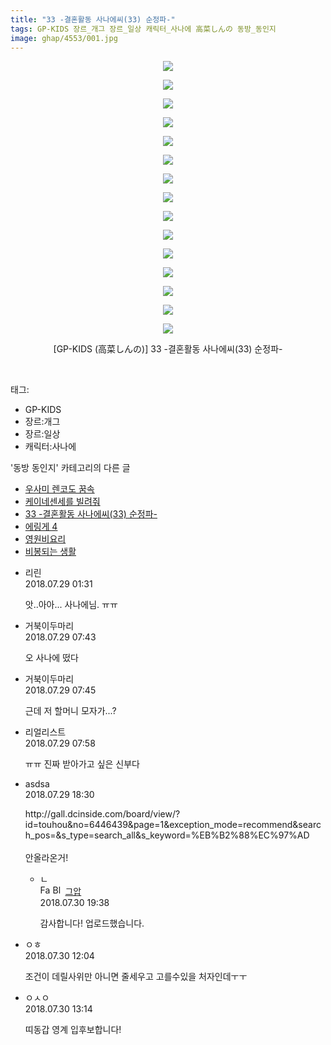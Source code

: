 ```yaml
---
title: "33 -결혼활동 사나에씨(33) 순정파-"
tags: GP-KIDS 장르_개그 장르_일상 캐릭터_사나에 高菜しんの 동방_동인지
image: ghap/4553/001.jpg
---
```

<div class="article">
<p style="text-align: center; clear: none; float: none;"><img src="{{ site.nasurl }}/ghap/4553/001.jpg"/></p>
<p style="text-align: center; clear: none; float: none;"><img src="{{ site.nasurl }}/ghap/4553/002.jpg"/></p>
<p style="text-align: center; clear: none; float: none;"><img src="{{ site.nasurl }}/ghap/4553/003.jpg"/></p>
<p style="text-align: center; clear: none; float: none;"><img src="{{ site.nasurl }}/ghap/4553/004.jpg"/></p>
<p style="text-align: center; clear: none; float: none;"><img src="{{ site.nasurl }}/ghap/4553/005.jpg"/></p>
<p style="text-align: center; clear: none; float: none;"><img src="{{ site.nasurl }}/ghap/4553/006.jpg"/></p>
<p style="text-align: center; clear: none; float: none;"><img src="{{ site.nasurl }}/ghap/4553/007.jpg"/></p>
<p style="text-align: center; clear: none; float: none;"><img src="{{ site.nasurl }}/ghap/4553/008.jpg"/></p>
<p style="text-align: center; clear: none; float: none;"><img src="{{ site.nasurl }}/ghap/4553/009.jpg"/></p>
<p style="text-align: center; clear: none; float: none;"><img src="{{ site.nasurl }}/ghap/4553/010.jpg"/></p>
<p style="text-align: center; clear: none; float: none;"><img src="{{ site.nasurl }}/ghap/4553/011.jpg"/></p>
<p style="text-align: center; clear: none; float: none;"><img src="{{ site.nasurl }}/ghap/4553/012.jpg"/></p>
<p style="text-align: center; clear: none; float: none;"><img src="{{ site.nasurl }}/ghap/4553/013.jpg"/></p>
<p style="text-align: center; clear: none; float: none;"><img src="{{ site.nasurl }}/ghap/4553/014.jpg"/></p>
<p style="text-align: center; clear: none; float: none;"><img src="{{ site.nasurl }}/ghap/4553/015.jpg"/></p>
<p style="text-align: center; clear: none; float: none;">[GP-KIDS (高菜しんの)] 33 -결혼활동 사나에씨(33) 순정파-</p>
<p><br/></p>
</div><div class="tagTrail">
<p>태그: </p>
<ul>
<li>GP-KIDS</li>
<li>장르:개그</li>
<li>장르:일상</li>
<li>캐릭터:사나에</li>
</ul>
</div><div class="another">
<p>'동방 동인지' 카테고리의 다른 글</p>
<ul>
<li><a href="/2018-07-30-ghap_4556">우사미 렌코도 꿈속</a></li>
<li><a href="/2018-07-30-ghap_4554">케이네센세를 빌려줘</a></li>
<li><a href="/2018-07-29-ghap_4553">33 -결혼활동 사나에씨(33) 순정파-</a></li>
<li><a href="/2018-07-28-ghap_4551">에링게 4</a></li>
<li><a href="/2018-07-28-ghap_4550">영원비요리</a></li>
<li><a href="/2018-07-28-ghap_4549">비봉되는 생활</a></li>
</ul>
</div><div class="cb_module cb_fluid">
<div class="cb_wrt cb_profile">
<div class="comment">
<ul>
<li class="cb_thumb_off" id="comment15296012">
<div class="cb_comment_area">
<div class="cb_info_area">
<div class="cb_section">
<span class="cb_nick_name">리린</span>
</div>
<div class="cb_section">
<span class="cb_date">2018.07.29 01:31 </span>
</div>
</div>
<div class="cb_dsc_comment">
<p class="cb_dsc">
											앗..아아... 사나에님. ㅠㅠ 
										</p>
</div>
</div></li>
<li class="cb_thumb_off" id="comment15296124">
<div class="cb_comment_area">
<div class="cb_info_area">
<div class="cb_section">
<span class="cb_nick_name">거북이두마리</span>
</div>
<div class="cb_section">
<span class="cb_date">2018.07.29 07:43 </span>
</div>
</div>
<div class="cb_dsc_comment">
<p class="cb_dsc">
											오 사나에 떴다
										</p>
</div>
</div></li>
<li class="cb_thumb_off" id="comment15296125">
<div class="cb_comment_area">
<div class="cb_info_area">
<div class="cb_section">
<span class="cb_nick_name">거북이두마리</span>
</div>
<div class="cb_section">
<span class="cb_date">2018.07.29 07:45 </span>
</div>
</div>
<div class="cb_dsc_comment">
<p class="cb_dsc">
											근데 저 할머니 모자가...?
										</p>
</div>
</div></li>
<li class="cb_thumb_off" id="comment15296131">
<div class="cb_comment_area">
<div class="cb_info_area">
<div class="cb_section">
<span class="cb_nick_name">리얼리스트</span>
</div>
<div class="cb_section">
<span class="cb_date">2018.07.29 07:58 </span>
</div>
</div>
<div class="cb_dsc_comment">
<p class="cb_dsc">
											ㅠㅠ 진짜 받아가고 싶은 신부다
										</p>
</div>
</div></li>
<li class="cb_thumb_off" id="comment15296372">
<div class="cb_comment_area">
<div class="cb_info_area">
<div class="cb_section">
<span class="cb_nick_name">asdsa</span>
</div>
<div class="cb_section">
<span class="cb_date">2018.07.29 18:30 </span>
</div>
</div>
<div class="cb_dsc_comment">
<p class="cb_dsc">
											http://gall.dcinside.com/board/view/?id=touhou&amp;no=6446439&amp;page=1&amp;exception_mode=recommend&amp;search_pos=&amp;s_type=search_all&amp;s_keyword=%EB%B2%88%EC%97%AD<br/>
<br/>
안올라온거!
										</p>
</div>
<ul>
<li class="cb_thumb_off" id="comment15297084">
<span class="cb_bu_subnode">ㄴ</span>
<div class="cb_comment_area">
<div class="cb_info_area">
<div class="cb_section">
<span class="cb_nick_name"><img alt="Favicon of https://ghaptouhou.tistory.com" height="16" onerror="this.onerror=null;this.parentNode.removeChild(this)" src="https://ghaptouhou.tistory.com/favicon.ico" width="16"/> <img alt="BlogIcon" height="16" onerror="this.parentNode.removeChild(this)" src="https://ghaptouhou.tistory.com/index.gif" width="16"/> <a href="https://ghaptouhou.tistory.com" onclick="return openLinkInNewWindow(this)"> 그압</a><span class="tistoryProfileLayerTrigger" onclick='TistoryProfile.show(event, this, {"title":"\uc800\uae30 \uc774\uac70 \ub098\uc911\uc5d0 \uc218\uc815 \uac00\ub2a5\ud558\ub098\uc694","url":"https:\/\/ghap.tistory.com","nickname":"\uadf8\uc555","items":[]}); return false;'></span></span>
</div>
<div class="cb_section">
<span class="cb_date">2018.07.30 19:38 </span>
</div>
</div>
<div class="cb_dsc_comment">
<p class="cb_dsc">
																감사합니다! 업로드했습니다.
															</p>
</div>
</div>
</li>
</ul>
</div></li>
<li class="cb_thumb_off" id="comment15296847">
<div class="cb_comment_area">
<div class="cb_info_area">
<div class="cb_section">
<span class="cb_nick_name">ㅇㅎ</span>
</div>
<div class="cb_section">
<span class="cb_date">2018.07.30 12:04 </span>
</div>
</div>
<div class="cb_dsc_comment">
<p class="cb_dsc">
											조건이 데릴사위만 아니면 줄세우고 고를수있을 처자인데ㅜㅜ
										</p>
</div>
</div></li>
<li class="cb_thumb_off" id="comment15296887">
<div class="cb_comment_area">
<div class="cb_info_area">
<div class="cb_section">
<span class="cb_nick_name">ㅇㅅㅇ</span>
</div>
<div class="cb_section">
<span class="cb_date">2018.07.30 13:14 </span>
</div>
</div>
<div class="cb_dsc_comment">
<p class="cb_dsc">
											띠동갑 영계 입후보합니다!
										</p>
</div>
</div></li>
</ul>
</div>
</div><!-- commentList close -->
</div>